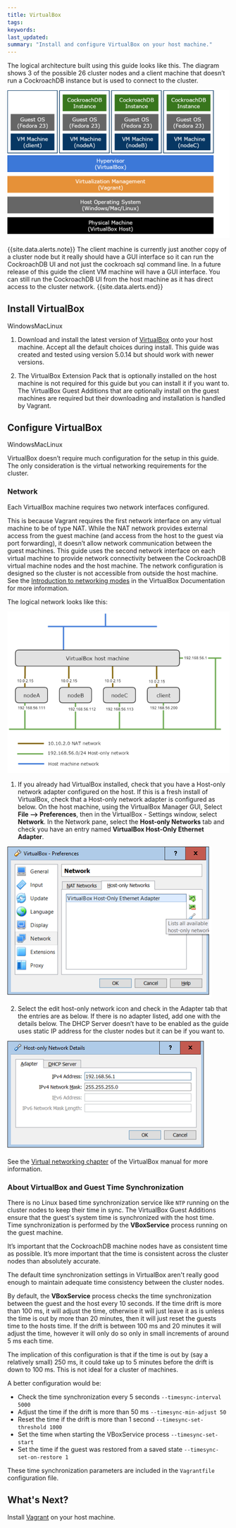 ```yaml
---
title: VirtualBox
tags: 
keywords: 
last_updated: 
summary: "Install and configure VirtualBox on your host machine."
---
```

The logical architecture built using this guide looks like this. The diagram shows 3 of the possible 26 cluster nodes and a client machine that doesn’t run a CockroachDB instance but is used to connect to the cluster.

![Logical Cluster Architecture](images/virtualbox_architecture.png)

{{site.data.alerts.note}}
The client machine is currently just another copy of a cluster node but it really should have a GUI interface so it can run the CockroachDB UI and not just the cockroach sql command line. In a future release of this guide the client VM machine will have a GUI interface. You can still run the CockroachDB UI from the host machine as it has direct access to the cluster network.
{{site.data.alerts.end}}


## Install VirtualBox
<span class="label label-info">Windows</span><span class="label label-success">Mac</span><span class="label label-warning">Linux</span>

1.  Download and install the latest version of [VirtualBox](https://www.virtualbox.org/manual/ch06.html) onto your host machine. Accept all the default choices during install. This guide was created and tested using version 5.0.14 but should work with newer versions.

2.  The VirtualBox Extension Pack that is optionally installed on the host machine is not required for this guide but you can install it if you want to. The VirtualBox Guest Additions that are optionally install on the guest machines are required but their downloading and installation is handled by Vagrant.

## Configure VirtualBox
<span class="label label-info">Windows</span><span class="label label-success">Mac</span><span class="label label-warning">Linux</span>


VirtualBox doesn’t require much configuration for the setup in this guide. The only consideration is the virtual networking requirements for the cluster.


### Network

Each VirtualBox machine requires two network interfaces configured.

This is because Vagrant requires the first network interface on any virtual machine to be of type NAT. While the NAT network provides external access from the guest machine (and access from the host to the guest via port forwarding), it doesn’t allow network communication between the guest machines. This guide uses the second network interface on each virtual machine to provide network connectivity between the CockroachDB virtual machine nodes and the host machine. The network configuration is designed so the cluster is not accessible from outside the host machine. See the [Introduction to networking modes](https://www.virtualbox.org/manual/ch06.html#networkingmodes) in the VirtualBox Documentation for more information.

The logical network looks like this:

![logical network](images/virtualbox_logical_network_with_hostonly.png)

1.  If you already had VirtualBox installed, check that you have a Host-only network adapter configured on the host. If this is a fresh install of VirtualBox, check that a Host-only network adapter is configured as below. On the host machine, using the VirtualBox Manager GUI, Select **File --> Preferences**, then in the VirtualBox - Settings window, select **Network**. In the Network pane, select the **Host-only Networks** tab and check you have an entry named **VirtualBox Host-Only Ethernet Adapter**.

![virtualbox preferenes](images/VirtualBox_Preferences.png)

2.  Select the edit host-only network icon and check in the Adapter tab that the entries are as below. If there is no adapter listed, add one with the details below. The DHCP Server doesn’t have to be enabled as the guide uses static IP address for the cluster nodes but it can be if you want to.

![host only network details](images/Host-only_Network_Details.png)

See the [Virtual networking chapter](https://www.virtualbox.org/manual/ch06.html) of the VirtualBox manual for more information.


### About VirtualBox and Guest Time Synchronization

There is no Linux based time synchronization service like `NTP` running on the cluster nodes to keep their time in sync. The VirtualBox Guest Additions ensure that the guest's system time is synchronized with the host time. Time synchronization is performed by the **VBoxService** process running on the guest machine.

It’s important that the CockroachDB machine nodes have as consistent time as possible. It’s more important that the time is consistent across the cluster nodes than absolutely accurate.

The default time synchronization settings in VirtualBox aren't really good enough to maintain adequate time consistency between the cluster nodes.

By default, the **VBoxService** process checks the time synchronization between the guest and the host every 10 seconds. If the time drift is more than 100 ms, it will adjust the time, otherwise it will just leave it as is unless the time is out by more than 20 minutes, then it will just reset the guests time to the hosts time.
If the drift is between 100 ms and 20 minutes it will adjust the time, however it will only do so only in small increments of around 5 ms each time. 

The implication of this configuration is that if the time is out by (say a relatively small) 250 ms, it could take up to 5 minutes before the drift is down to 100 ms. This is not ideal for a cluster of machines.

A better configuration would be:

* Check the time synchronization every 5 seconds `--timesync-interval 5000`
* Adjust the time if the drift is more than 50 ms `--timesync-min-adjust 50`
* Reset the time if the drift is more than 1 second `--timesync-set-threshold 1000`
* Set the time when starting the VBoxService process `--timesync-set-start`
* Set the time if the guest was restored from a saved state `--timesync-set-on-restore 1`

These time synchronization parameters are included in the `Vagrantfile` configuration file.


## What's Next?

Install [Vagrant](cockroach-vb-cluster_vagrant) on your host machine.
